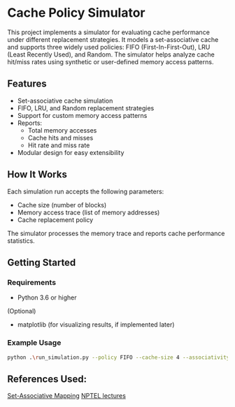 # Cache Policy Simulator

This project implements a simulator for evaluating cache performance under different replacement strategies. It models a set-associative  cache and supports three widely used policies: FIFO (First-In-First-Out), LRU (Least Recently Used), and Random. The simulator helps analyze cache hit/miss rates using synthetic or user-defined memory access patterns.

## Features

- Set-associative cache simulation
- FIFO, LRU, and Random replacement strategies
- Support for custom memory access patterns
- Reports:
  - Total memory accesses
  - Cache hits and misses
  - Hit rate and miss rate
- Modular design for easy extensibility

## How It Works

Each simulation run accepts the following parameters:
- Cache size (number of blocks)
- Memory access trace (list of memory addresses)
- Cache replacement policy

The simulator processes the memory trace and reports cache performance statistics.

## Getting Started

### Requirements

- Python 3.6 or higher

(Optional)
- matplotlib (for visualizing results, if implemented later)

### Example Usage

```bash
python .\run_simulation.py --policy FIFO --cache-size 4 --associativity 2 --trace Tracefile.txt
```
## References Used:
[Set-Associative Mapping](https://www.youtube.com/watch?v=mCF5XNn_xfA)
[NPTEL lectures](https://youtu.be/OwYyLhZWcgs)
